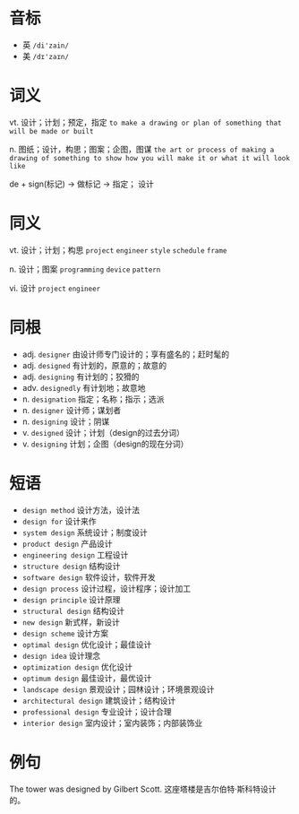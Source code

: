 # 音标

- 英 `/di'zain/`
- 美 `/dɪ'zaɪn/`

# 词义

vt. 设计；计划；预定，指定
`to make a drawing or plan of something that will be made or built`

n. 图纸；设计，构思；图案；企图，图谋
`the art or process of making a drawing of something to show how you will make it or what it will look like`



de + sign(标记) → 做标记 → 指定； 设计

# 同义

vt. 设计；计划；构思
`project` `engineer` `style` `schedule` `frame`

n. 设计；图案
`programming` `device` `pattern`

vi. 设计
`project` `engineer`

# 同根

- adj. `designer` 由设计师专门设计的；享有盛名的；赶时髦的
- adj. `designed` 有计划的，原意的；故意的
- adj. `designing` 有计划的；狡猾的
- adv. `designedly` 有计划地；故意地
- n. `designation` 指定；名称；指示；选派
- n. `designer` 设计师；谋划者
- n. `designing` 设计；阴谋
- v. `designed` 设计；计划（design的过去分词）
- v. `designing` 计划；企图（design的现在分词）

# 短语

- `design method` 设计方法，设计法
- `design for` 设计来作
- `system design` 系统设计；制度设计
- `product design` 产品设计
- `engineering design` 工程设计
- `structure design` 结构设计
- `software design` 软件设计，软件开发
- `design process` 设计过程，设计程序；设计加工
- `design principle` 设计原理
- `structural design` 结构设计
- `new design` 新式样，新设计
- `design scheme` 设计方案
- `optimal design` 优化设计；最佳设计
- `design idea` 设计理念
- `optimization design` 优化设计
- `optimum design` 最佳设计，最优设计
- `landscape design` 景观设计；园林设计；环境景观设计
- `architectural design` 建筑设计；结构设计
- `professional design` 专业设计；设计合理
- `interior design` 室内设计；室内装饰；内部装饰业

# 例句

The tower was designed by Gilbert Scott.
这座塔楼是吉尔伯特·斯科特设计的。


